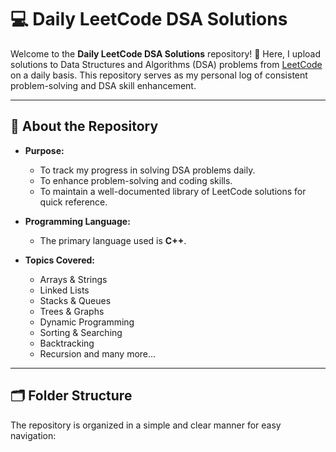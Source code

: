 # 💻 Daily LeetCode DSA Solutions

Welcome to the **Daily LeetCode DSA Solutions** repository! 🚀 Here, I upload solutions to Data Structures and Algorithms (DSA) problems from [LeetCode](https://leetcode.com/) on a daily basis. This repository serves as my personal log of consistent problem-solving and DSA skill enhancement.

---

## 📜 **About the Repository**
- **Purpose:**  
  - To track my progress in solving DSA problems daily.
  - To enhance problem-solving and coding skills.
  - To maintain a well-documented library of LeetCode solutions for quick reference.
  
- **Programming Language:**  
  - The primary language used is **C++**.

- **Topics Covered:**  
  - Arrays & Strings  
  - Linked Lists  
  - Stacks & Queues  
  - Trees & Graphs  
  - Dynamic Programming  
  - Sorting & Searching  
  - Backtracking  
  - Recursion and many more...

---

## 🗂️ **Folder Structure**
The repository is organized in a simple and clear manner for easy navigation:

